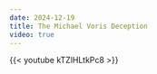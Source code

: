 ```yaml
---
date: 2024-12-19
title: The Michael Voris Deception
video: true
---
```



{{< youtube kTZlHLtkPc8 >}}
